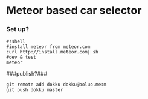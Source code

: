 # Meteor based car selector #


### Set up? ###

```
#!shell
#install meteor from meteor.com
curl http://install.meteor.com| sh
#dev & test
meteor

```


###publish?###

```
git remote add dokku dokku@boluo.me:m
git push dokku master
```



